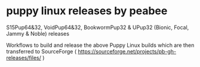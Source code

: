 # puppy linux releases by peabee
S15Pup64&32, VoidPup64&32, BookwormPup32 &amp; UPup32 (Bionic, Focal, Jammy & Noble) releases

Workflows to build and release the above Puppy Linux builds which are then transferred to SourceForge
( https://sourceforge.net/projects/pb-gh-releases/files/ )
